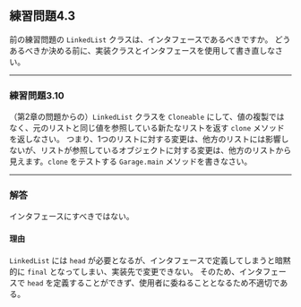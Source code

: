 ## 練習問題4.3

前の練習問題の `LinkedList` クラスは、インタフェースであるべきですか。
どうあるべきか決める前に、実装クラスとインタフェースを使用して書き直しなさい。

---

### 練習問題3.10

（第2章の問題からの）`LinkedList` クラスを `Cloneable` にして、値の複製ではなく、元のリストと同じ値を参照している新たなリストを返す `clone` メソッドを返しなさい。
つまり、1つのリストに対する変更は、他方のリストには影響しないが、リストが参照しているオブジェクトに対する変更は、他方のリストから見えます。`clone` をテストする `Garage.main` メソッドを書きなさい。

---

### 解答

インタフェースにすべきではない。

#### 理由

`LinkedList` には `head` が必要となるが、インタフェースで定義してしまうと暗黙的に `final` となってしまい、実装先で変更できない。
そのため、インタフェースで `head` を定義することができず、使用者に委ねることとなるため不適切である。
